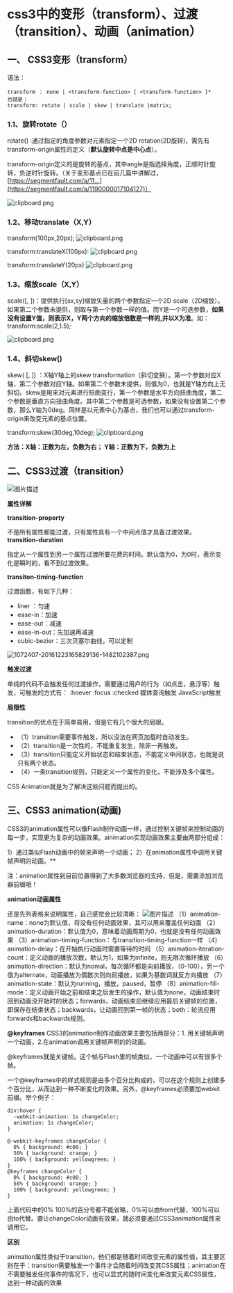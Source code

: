 # css3中的变形（transform）、过渡（transition）、动画（animation）

## 一、 CSS3变形（transform）

语法：

```
transform ： none | <transform-function> [ <transform-function> ]* 
也就是：
transform: rotate | scale | skew | translate |matrix;
```

### 1.1、旋转rotate（）

rotate(<angle>) :通过指定的角度参数对元素指定一个2D rotation(2D旋转)，需先有transform-origin属性的定义（**默认旋转中点是中心点**）。

transform-origin定义的是旋转的基点，其中angle是指选择角度，正顺时针旋转，负逆时针旋转。（关于变形基点已在前几篇中讲解过，[https://segmentfault.com/a/11...](https://segmentfault.com/a/1190000017104127)）

![clipboard.png](https://segmentfault.com/img/bVbqyHG?w=245&h=165)

### 1.2、移动translate（X,Y）

transform(100px,20px);
![clipboard.png](https://segmentfault.com/img/bVbqyIO?w=240&h=160)

transform:translateX(100px):
![clipboard.png](https://segmentfault.com/img/bVbqyI2?w=237&h=124)

transform:translateY(20px)
![clipboard.png](https://segmentfault.com/img/bVbqyJa?w=220&h=130)

### 1.3、缩放scale（X,Y）

scale(<number>[, <number>])：提供执行[sx,sy]缩放矢量的两个参数指定一个2D scale（2D缩放）。如果第二个参数未提供，则取与第一个参数一样的值。而Y是一个可选参数，**如果没有设置Y值，则表示X，Y两个方向的缩放倍数是一样的,并以X为准**。如：transform:scale(2,1.5);

![clipboard.png](https://segmentfault.com/img/bVbqyKt?w=220&h=130)

### 1.4、斜切skew()

skew(<angle> [, <angle>]) ：X轴Y轴上的skew transformation（斜切变换）。第一个参数对应X轴，第二个参数对应Y轴。如果第二个参数未提供，则值为0，也就是Y轴方向上无斜切。skew是用来对元素进行扭曲变行，第一个参数是水平方向扭曲角度，第二个参数是垂直方向扭曲角度。其中第二个参数是可选参数，如果没有设置第二个参数，那么Y轴为0deg。同样是以元素中心为基点，我们也可以通过transform-origin来改变元素的基点位置。

transform:skew(30deg,10deg);
![clipboard.png](https://segmentfault.com/img/bVbqyK4?w=225&h=140)

**方法：X轴：正数为左，负数为右； Y轴：正数为下，负数为上**

## 二、CSS3过渡（transition）

![图片描述](https://segmentfault.com/img/bVbssWY?w=568&h=210)

**属性详解**

**transition-property**

不是所有属性都能过渡，只有属性具有一个中间点值才具备过渡效果。
**transition-duration**

指定从一个属性到另一个属性过渡所要花费的时间。默认值为0，为0时，表示变化是瞬时的，看不到过渡效果。

**transiton-timing-function**

过渡函数，有如下几种：

- liner ：匀速
- ease-in：加速
- ease-out：减速
- ease-in-out：先加速再减速
- cubic-bezier：三次贝塞尔曲线，可以定制

![1072407-20161223165829136-1482102387.png](https://segmentfault.com/img/bVbssMW?w=500&h=171)

**触发过渡**

单纯的代码不会触发任何过渡操作，需要通过用户的行为（如点击，悬浮等）触发，可触发的方式有：
:hoever :focus :checked 媒体查询触发 JavaScript触发

**局限性**

transition的优点在于简单易用，但是它有几个很大的局限。

- （1）transition需要事件触发，所以没法在网页加载时自动发生。
- （2）transition是一次性的，不能重复发生，除非一再触发。
- （3）transition只能定义开始状态和结束状态，不能定义中间状态，也就是说只有两个状态。
- （4）一条transition规则，只能定义一个属性的变化，不能涉及多个属性。

CSS Animation就是为了解决这些问题而提出的。

## 三、CSS3 animation(动画)

CSS3的animation属性可以像Flash制作动画一样，通过控制关键帧来控制动画的每一步，实现更为复杂的动画效果。ainimation实现动画效果主要由两部分组成：

1）通过类似Flash动画中的帧来声明一个动画；
2）在animation属性中调用关键帧声明的动画。**

注：animation属性到目前位置得到了大多数浏览器的支持，但是，需要添加浏览器前缀哦！

**animation动画属性**

还是先列表格来说明属性，自己感觉会比较清晰：
![图片描述](https://segmentfault.com/img/bVbssU0?w=553&h=326)
（1）animation-name：none为默认值，将没有任何动画效果，其可以用来覆盖任何动画
（2）animation-duration：默认值为0，意味着动画周期为0，也就是没有任何动画效果
（3）animation-timing-function：与transition-timing-function一样
（4）animation-delay：在开始执行动画时需要等待的时间
（5）animation-iteration-count：定义动画的播放次数，默认为1，如果为infinite，则无限次循环播放
（6）animation-direction：默认为nomal，每次循环都是向前播放，（0-100），另一个值为alternate，动画播放为偶数次则向前播放，如果为基数词就反方向播放
（7）animation-state：默认为running，播放，paused，暂停
（8）animation-fill-mode：定义动画开始之前和结束之后发生的操作，默认值为none，动画结束时回到动画没开始时的状态；forwards，动画结束后继续应用最后关键帧的位置，即保存在结束状态；backwards，让动画回到第一帧的状态；both：轮流应用forwards和backwards规则。

**@keyframes**
CSS3的animation制作动画效果主要包括两部分：1. 用关键帧声明一个动画，2.在animation调用关键帧声明的的动画。

@keyframes就是关键帧。这个帧与Flash里的帧类似，一个动画中可以有很多个帧。

一个@keyframes中的样式规则是由多个百分比构成的，可以在这个规则上创建多个百分比，从而达到一种不断变化的效果。另外，@keyframes必须要加webkit前缀。举个例子：

```
div:hover {
  -webkit-animation: 1s changeColor;
  animation: 1s changeColor;  
}

@-webkit-keyframes changeColor {
  0% { background: #c00; }
  50% { background: orange; }
  100% { background: yellowgreen; }
}
@keyframes changeColor {
  0% { background: #c00; }
  50% { background: orange; }
  100% { background: yellowgreen; }
}
```

上面代码中的0% 100%的百分号都不能省略，0%可以由from代替，100%可以由to代替。要让changeColor动画有效果，就必须要通过CSS3animation属性来调用它。

**区别**

animation属性类似于transition，他们都是随着时间改变元素的属性值，其主要区别在于：transition需要触发一个事件才会随着时间改变其CSS属性；animation在不需要触发任何事件的情况下，也可以显式的随时间变化来改变元素CSS属性，达到一种动画的效果